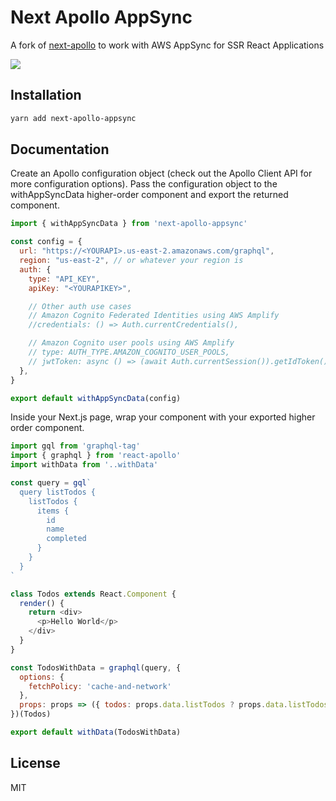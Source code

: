 # Next Apollo AppSync
A fork of [next-apollo](https://github.com/adamsoffer/next-apollo) to work with AWS AppSync for SSR React Applications

![](https://s3.amazonaws.com/aws-mobile-hub-images/nextjs.jpg)

## Installation

```bash
yarn add next-apollo-appsync
```

## Documentation
Create an Apollo configuration object (check out the Apollo Client API for more configuration options). Pass the configuration object to the withAppSyncData higher-order component and export the returned component.

```js
import { withAppSyncData } from 'next-apollo-appsync'

const config = {
  url: "https://<YOURAPI>.us-east-2.amazonaws.com/graphql",
  region: "us-east-2", // or whatever your region is
  auth: {
    type: "API_KEY", 
    apiKey: "<YOURAPIKEY>",

    // Other auth use cases
    // Amazon Cognito Federated Identities using AWS Amplify
    //credentials: () => Auth.currentCredentials(),

    // Amazon Cognito user pools using AWS Amplify
    // type: AUTH_TYPE.AMAZON_COGNITO_USER_POOLS,
    // jwtToken: async () => (await Auth.currentSession()).getIdToken().getJwtToken(),
  },
}

export default withAppSyncData(config)
```

Inside your Next.js page, wrap your component with your exported higher order component.

```js
import gql from 'graphql-tag'
import { graphql } from 'react-apollo'
import withData from '..withData'

const query = gql`
  query listTodos {
    listTodos {
      items {
        id
        name
        completed
      }
    }
  }
`

class Todos extends React.Component {
  render() {
    return <div>
      <p>Hello World</p>
    </div>
  }
}

const TodosWithData = graphql(query, {
  options: {
    fetchPolicy: 'cache-and-network'
  },
  props: props => ({ todos: props.data.listTodos ? props.data.listTodos.items : [] })
})(Todos)

export default withData(TodosWithData)
```

## License

MIT
